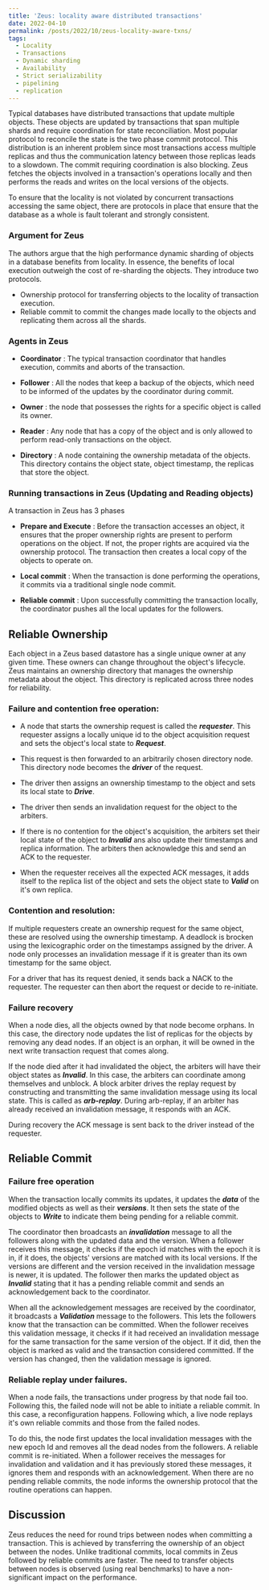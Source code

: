 ```yaml
---
title: 'Zeus: locality aware distributed transactions'
date: 2022-04-10
permalink: /posts/2022/10/zeus-locality-aware-txns/
tags:
  - Locality
  - Transactions
  - Dynamic sharding
  - Availability
  - Strict serializability
  - pipelining
  - replication
---
```



Typical databases have distributed transactions that update multiple objects. These objects are updated by transactions that span multiple shards and require coordination for state reconciliation. Most popular protocol to reconcile the state is the two phase commit protocol. This distribution is an inherent problem since most transactions access multiple replicas and thus the communication latency between those replicas leads to a slowdown. The commit requiring coordination is also blocking. Zeus fetches the objects involved in a transaction's operations locally and then performs the reads and writes on the local versions of the objects. 

To ensure that the locality is not violated by concurrent transactions accessing the same object, there are protocols in place that ensure that the database as a whole is fault tolerant and strongly consistent. 

### Argument for Zeus

The authors argue that the high performance dynamic sharding of objects in a database benefits from locality. In essence, the benefits of local execution outweigh the cost of re-sharding the objects. They introduce two protocols. 
 - Ownership protocol for transferring objects to the locality of transaction execution.
 - Reliable commit to commit the changes made locally to the objects and replicating them across all the shards. 


### Agents in Zeus

- **Coordinator** : The typical transaction coordinator that handles execution, commits and aborts of the transaction. 

- **Follower** : All the nodes that keep a backup of the objects, which need to be informed of the updates by the coordinator during commit. 

- **Owner** : the node that possesses the rights for a specific object is called its owner. 

- **Reader** : Any node that has a copy of the object and is only allowed to perform read-only transactions on the object. 

- **Directory** : A node containing the ownership metadata of the objects. This directory contains the object state, object timestamp, the replicas that store the object. 


### Running transactions in Zeus (Updating and Reading objects)

A transaction in Zeus has 3 phases

- **Prepare and Execute** : Before the transaction accesses an object, it ensures that the proper ownership rights are present to perform operations on the object. If not, the proper rights are acquired via the ownership protocol. The transaction then creates a local copy of the objects to operate on. 

- **Local commit** : When the transaction is done performing the operations, it commits via a traditional single node commit.

- **Reliable commit** : Upon successfully committing the transaction locally, the coordinator pushes all the local updates for the followers.  


## Reliable Ownership
Each object in a Zeus based datastore has a single unique owner at any given time. These owners can change throughout the object's lifecycle. Zeus maintains an ownership directory that manages the ownership metadata about the object. This directory is replicated across three nodes for reliability.

### Failure and contention free operation:

- A node that starts the ownership request is called the ***requester***. This requester assigns a locally unique id to the object acquisition request and sets the object's local state to ***Request***.

- This request is then forwarded to an arbitrarily chosen directory node. This directory node becomes the ***driver*** of the request.

- The driver then assigns an ownership timestamp to the object and sets its local state to ***Drive***.

- The driver then sends an invalidation request for the object to the arbiters.

- If there is no contention for the object's acquisition, the arbiters set their local state of the object to ***Invalid*** ans also update their timestamps and replica information. The arbiters then acknowledge this and send an ACK to the requester. 

- When the requester receives all the expected ACK messages, it adds itself to the replica list of the object and sets the object state to ***Valid*** on it's own replica. 


### Contention and resolution:

If multiple requesters create an ownership request for the same object, these are resolved using the ownership timestamp. A deadlock is brocken using the lexicographic order on the timestamps assigned by the driver. A node only processes an invalidation message if it is greater than its own timestamp for the same object. 

For a driver that has its request denied, it sends back a NACK to the requester. The requester can then abort the request or decide to re-initiate. 

### Failure recovery
When a node dies, all the objects owned by that node become orphans. In this case, the directory node updates the list of replicas for the objects by removing any dead nodes. If an object is an orphan, it will be owned in the next write transaction request that comes along. 

If the node died after it had invalidated the object, the arbiters will have their object states as ***Invalid***. In this case, the arbiters can coordinate among themselves and unblock. A block arbiter drives the replay request by constructing and transmitting the same invalidation message using its local state. This is called as ***arb-replay***. During arb-replay, if an arbiter has already received an invalidation message, it responds with an ACK. 

During recovery the ACK message is sent back to the driver instead of the requester.  


## Reliable Commit

### Failure free operation

When the transaction locally commits its updates, it updates the ***data*** of the modified objects as well as their ***versions***. It then sets the state of the objects to ***Write*** to indicate them being pending for a reliable commit. 

The coordinator then broadcasts an ***invalidation*** message to all the followers along with the updated data and the version. When a follower receives this message, it checks if the epoch id matches with the epoch it is in, if it does, the objects' versions are matched with its local versions. If the versions are different and the version received in the invalidation message is newer, it is updated. The follower then marks the updated object as ***Invalid*** stating that it has a pending reliable commit and sends an acknowledgement back to the coordinator. 

When all the acknowledgement messages are received by the coordinator, it broadcasts a ***Validation*** message to the followers. This lets the followers know that the transaction can be committed. When the follower receives this validation message, it checks if it had received an invalidation message for the same transaction for the same version of the object. If it did, then the object is marked as valid and the transaction considered committed. If the version has changed, then the validation message is ignored. 


### Reliable replay under failures. 

When a node fails, the transactions under progress by that node fail too. Following this, the failed node will not be able to initiate a reliable commit. In this case, a reconfiguration happens. Following which, a live node replays it's own reliable commits and those from the failed nodes.

To do this, the node first updates the local invalidation messages with the new epoch Id and removes all the dead nodes from the followers. A reliable commit is re-initiated. When a follower receives the messages for invalidation and validation and it has previously stored these messages, it ignores them and responds with an acknowledgement. When there are no pending reliable commits, the node informs the ownership protocol that the routine operations can happen. 


## Discussion

Zeus reduces the need for round trips between nodes when committing a transaction. This is achieved by transferring the ownership of an object between the nodes. Unlike traditional commits, local commits in Zeus followed by reliable commits are faster. The need to transfer objects between nodes is observed (using real benchmarks) to have a non-significant impact on the performance. 